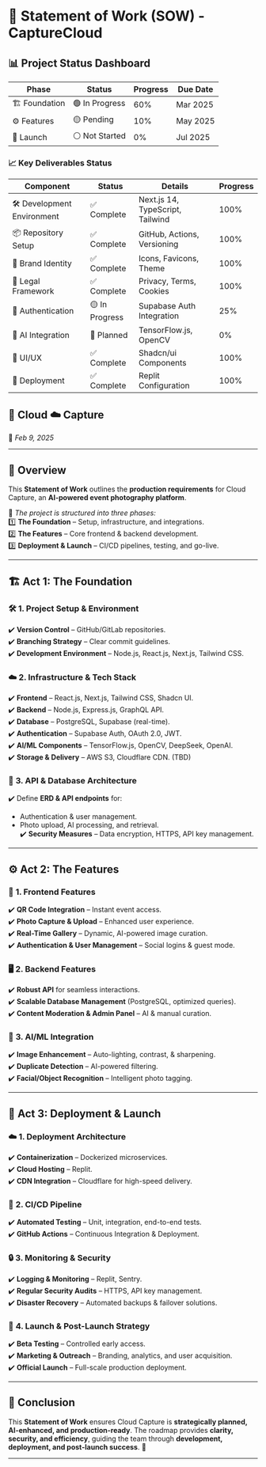 # 📜 **Statement of Work (SOW) - CaptureCloud**  

## 📊 Project Status Dashboard

| Phase | Status | Progress | Due Date |
|-------|--------|----------|-----------|
| 🏗️ Foundation | 🟢 In Progress | 60% | Mar 2025 |
| ⚙️ Features | 🟡 Pending | 10% | May 2025 |
| 🚀 Launch | ⚪ Not Started | 0% | Jul 2025 |

### 📈 Key Deliverables Status

| Component | Status | Details | Progress |
|-----------|--------|----------|-----------|
| 🛠️ Development Environment | ✅ Complete | Next.js 14, TypeScript, Tailwind | 100% |
| 📦 Repository Setup | ✅ Complete | GitHub, Actions, Versioning | 100% |
| 🎨 Brand Identity | ✅ Complete | Icons, Favicons, Theme | 100% |
| 📜 Legal Framework | ✅ Complete | Privacy, Terms, Cookies | 100% |
| 🔐 Authentication | 🟡 In Progress | Supabase Auth Integration | 25% |
| 🤖 AI Integration | 📅 Planned | TensorFlow.js, OpenCV | 0% |
| 📱 UI/UX | ✅ Complete | Shadcn/ui Components | 100% |
| 🚀 Deployment | ✅ Complete | Replit Configuration | 100% |

## 📡 Cloud ☁️ Capture  
📅 *Feb 9, 2025*  

---

## 📝 **Overview**  
This **Statement of Work** outlines the **production requirements** for Cloud Capture, an **AI-powered event photography platform**.  

📌 *The project is structured into three phases:*  
1️⃣ **The Foundation** – Setup, infrastructure, and integrations.  
2️⃣ **The Features** – Core frontend & backend development.  
3️⃣ **Deployment & Launch** – CI/CD pipelines, testing, and go-live.  

---

## 🏗️ **Act 1: The Foundation**  

### 🛠️ **1. Project Setup & Environment**  
✔️ **Version Control** – GitHub/GitLab repositories.  
✔️ **Branching Strategy** – Clear commit guidelines.  
✔️ **Development Environment** – Node.js, React.js, Next.js, Tailwind CSS.  

### ☁️ **2. Infrastructure & Tech Stack**  
✔️ **Frontend** – React.js, Next.js, Tailwind CSS, Shadcn UI.  
✔️ **Backend** – Node.js, Express.js, GraphQL API.  
✔️ **Database** – PostgreSQL, Supabase (real-time).  
✔️ **Authentication** – Supabase Auth, OAuth 2.0, JWT.  
✔️ **AI/ML Components** – TensorFlow.js, OpenCV, DeepSeek, OpenAI.  
✔️ **Storage & Delivery** – AWS S3, Cloudflare CDN. (TBD)  

### 🔗 **3. API & Database Architecture**  
✔️ Define **ERD & API endpoints** for:  
  - Authentication & user management.  
  - Photo upload, AI processing, and retrieval.  
✔️ **Security Measures** – Data encryption, HTTPS, API key management.  

---

## ⚙️ **Act 2: The Features**  

### 📲 **1. Frontend Features**  
✔️ **QR Code Integration** – Instant event access.  
✔️ **Photo Capture & Upload** – Enhanced user experience.  
✔️ **Real-Time Gallery** – Dynamic, AI-powered image curation.  
✔️ **Authentication & User Management** – Social logins & guest mode.  

### 🖥️ **2. Backend Features**  
✔️ **Robust API** for seamless interactions.  
✔️ **Scalable Database Management** (PostgreSQL, optimized queries).  
✔️ **Content Moderation & Admin Panel** – AI & manual curation.  

### 🤖 **3. AI/ML Integration**  
✔️ **Image Enhancement** – Auto-lighting, contrast, & sharpening.  
✔️ **Duplicate Detection** – AI-powered filtering.  
✔️ **Facial/Object Recognition** – Intelligent photo tagging.  

---

## 🚀 **Act 3: Deployment & Launch**  

### ☁️ **1. Deployment Architecture**  
✔️ **Containerization** – Dockerized microservices.  
✔️ **Cloud Hosting** – Replit.  
✔️ **CDN Integration** – Cloudflare for high-speed delivery.  

### 🔄 **2. CI/CD Pipeline**  
✔️ **Automated Testing** – Unit, integration, end-to-end tests.  
✔️ **GitHub Actions** – Continuous Integration & Deployment.  

### 🔒 **3. Monitoring & Security**  
✔️ **Logging & Monitoring** – Replit, Sentry.  
✔️ **Regular Security Audits** – HTTPS, API key management.  
✔️ **Disaster Recovery** – Automated backups & failover solutions.  

### 🎯 **4. Launch & Post-Launch Strategy**  
✔️ **Beta Testing** – Controlled early access.  
✔️ **Marketing & Outreach** – Branding, analytics, and user acquisition.  
✔️ **Official Launch** – Full-scale production deployment.  

---

## 🎯 **Conclusion**  
This **Statement of Work** ensures Cloud Capture is **strategically planned, AI-enhanced, and production-ready**. The roadmap provides **clarity, security, and efficiency**, guiding the team through **development, deployment, and post-launch success**. 🚀  

---
